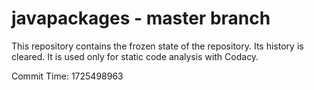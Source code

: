 # javapackages - master branch

This repository contains the frozen state of the repository.
Its history is cleared. It is used only for static code
analysis with Codacy.

Commit Time: 1725498963